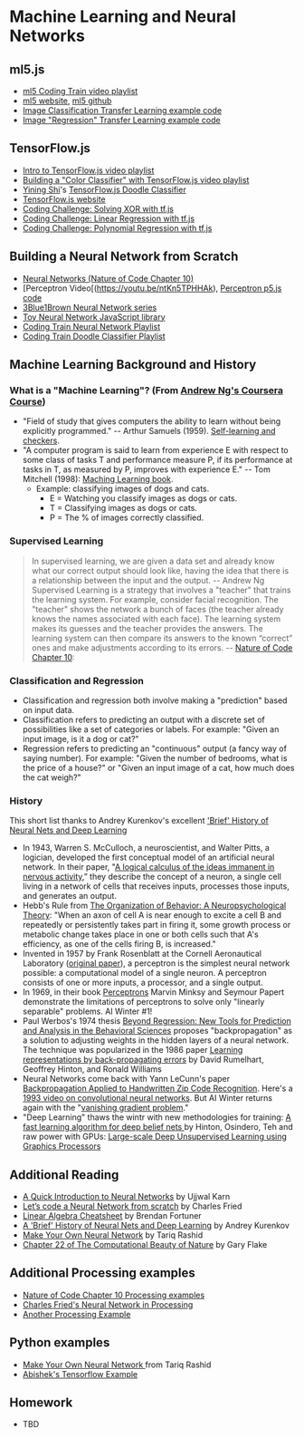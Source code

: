 # Machine Learning and Neural Networks

## ml5.js
* [ml5 Coding Train video playlist](https://www.youtube.com/playlist?list=PLRqwX-V7Uu6YPSwT06y_AEYTqIwbeam3y)
* [ml5 website](https://ml5js.org/), [ml5 github](https://github.com/ml5js)
* [Image Classification Transfer Learning example code](https://editor.p5js.org/ml5/sketches/BkEeFyBhm)
* [Image "Regression" Transfer Learning example code](https://editor.p5js.org/ml5/sketches/B1Gntkrhm)

## TensorFlow.js
* [Intro to TensorFlow.js video playlist](https://www.youtube.com/playlist?list=PLRqwX-V7Uu6YIeVA3dNxbR9PYj4wV31oQ)
* [Building a "Color Classifier" with TensorFlow.js video playlist](https://www.youtube.com/playlist?list=PLRqwX-V7Uu6bmMRCIoTi72aNWHo7epX4L)
* [Yining Shi](https://github.com/yining1023/)'s [TensorFlow.js Doodle Classifier](https://github.com/yining1023/machine-learning-for-the-web/tree/master/week3-1-doodleclassifier)
* [TensorFlow.js website](https://www.tensorflow.org/js/)
* [Coding Challenge: Solving XOR with tf.js](https://thecodingtrain.com/CodingChallenges/106-xor-tfjs.html)
* [Coding Challenge: Linear Regression with tf.js](https://thecodingtrain.com/CodingChallenges/104-linear-regression-tfjs.html)
* [Coding Challenge: Polynomial Regression with tf.js](https://thecodingtrain.com/CodingChallenges/105-polynomial-regression-tfjs.html)

## Building a Neural Network from Scratch
* [Neural Networks (Nature of Code Chapter 10)](http://natureofcode.com/book/chapter-10-neural-networks/)
* [Perceptron Video[(https://youtu.be/ntKn5TPHHAk), [Perceptron p5.js code](https://editor.p5js.org/natureofcode/sketches/HkJ0cRmux)
* [3Blue1Brown Neural Network series](https://www.youtube.com/playlist?list=PLZHQObOWTQDNU6R1_67000Dx_ZCJB-3pi)
* [Toy Neural Network JavaScript library](https://github.com/CodingTrain/Toy-Neural-Network-JS)
* [Coding Train Neural Network Playlist](https://www.youtube.com/playlist?list=PLRqwX-V7Uu6aCibgK1PTWWu9by6XFdCfh)
* [Coding Train Doodle Classifier Playlist](https://www.youtube.com/playlist?list=PLRqwX-V7Uu6Zs14zKVuTuit6jApJgoYZQ)

## Machine Learning Background and History

### What is a "Machine Learning"? (From [Andrew Ng's Coursera Course](https://www.coursera.org/learn/machine-learning))
* "Field of study that gives computers the ability to learn without being explicitly programmed." -- Arthur Samuels (1959). [Self-learning and checkers](https://en.wikipedia.org/wiki/Arthur_Samuel#Computer_checkers_.28draughts.29_development).
* "A computer program is said to learn from experience E with respect to some class of tasks T and performance measure P, if its performance at tasks in T, as measured by P, improves with experience E." -- Tom Mitchell (1998): [Maching Learning book](http://amzn.to/2nLdRgQ).
  * Example: classifying images of dogs and cats.
    * E = Watching you classify images as dogs or cats.
    * T = Classifying images as dogs or cats.
    * P = The % of images correctly classified.

### Supervised Learning
> In supervised learning, we are given a data set and already know what our correct output should look like, having the idea that there is a relationship between the input and the output. -- Andrew Ng
> Supervised Learning is a strategy that involves a "teacher" that trains the learning system. For example, consider facial recognition. The "teacher" shows the network a bunch of faces (the teacher already knows the names associated with each face). The learning system makes its guesses and the teacher provides the answers. The learning system can then compare its answers to the known “correct” ones and make adjustments according to its errors. -- [Nature of Code Chapter 10](http://natureofcode.com/book/chapter-10-neural-networks/):

### Classification and Regression
* Classification and regression both involve making a "prediction" based on input data.
* Classification refers to predicting an output with a discrete set of possibilities like a set of categories or labels. For example: "Given an input image, is it a dog or cat?"
* Regression refers to predicting an "continuous" output (a fancy way of saying number). For example: "Given the number of bedrooms, what is the price of a house?" or "Given an input image of a cat, how much does the cat weigh?"

### History
This short list thanks to Andrey Kurenkov's excellent ['Brief' History of Neural Nets and Deep Learning](http://www.andreykurenkov.com/writing/a-brief-history-of-neural-nets-and-deep-learning/)
* In 1943, Warren S. McCulloch, a neuroscientist, and Walter Pitts, a logician, developed the first conceptual model of an artificial neural network. In their paper, "[A logical calculus of the ideas immanent in nervous activity](https://pdfs.semanticscholar.org/5272/8a99829792c3272043842455f3a110e841b1.pdf),” they describe the concept of a neuron, a single cell living in a network of cells that receives inputs, processes those inputs, and generates an output.
* Hebb's Rule from [The Organization of Behavior: A Neuropsychological Theory](https://alexa.design/2nyUyJi): "When an axon of cell A is near enough to excite a cell B and repeatedly or persistently takes part in firing it, some growth process or metabolic change takes place in one or both cells such that A's efficiency, as one of the cells firing B, is increased."
* Invented in 1957 by Frank Rosenblatt at the Cornell Aeronautical Laboratory ([original paper](http://www.ling.upenn.edu/courses/cogs501/Rosenblatt1958.pdf)), a perceptron is the simplest neural network possible: a computational model of a single neuron. A perceptron consists of one or more inputs, a processor, and a single output.
* In 1969, in their book [Perceptrons](https://mitpress.mit.edu/books/perceptrons) Marvin Minksy and Seymour Papert demonstrate the limitations of perceptrons to solve only "linearly separable" problems.  AI Winter #1!
* Paul Werbos's 1974 thesis [Beyond Regression: New Tools for Prediction and Analysis in the Behavioral Sciences](https://books.google.com/books/about/Beyond_Regression.html?id=z81XmgEACAAJ) proposes "backpropagation" as a solution to adjusting weights in the hidden layers of a neural network. The technique was popularized in the 1986 paper [Learning representations by back-propagating errors](http://www.iro.umontreal.ca/~vincentp/ift3395/lectures/backprop_old.pdf) by David Rumelhart, Geoffrey Hinton, and Ronald Williams
* Neural Networks come back with Yann LeCunn's paper [Backpropagation Applied to Handwritten Zip Code Recognition](http://yann.lecun.com/exdb/publis/pdf/lecun-89e.pdf). Here's a [1993 video on convolutional neural networks](https://youtu.be/FwFduRA_L6Q). But AI Winter returns again with the "[vanishing gradient problem](https://en.wikipedia.org/wiki/Vanishing_gradient_problem)."
* "Deep Learning" thaws the wintr with new methodologies for training: [A fast learning algorithm for deep belief nets ](https://www.cs.toronto.edu/~hinton/absps/fastnc.pdf) by Hinton, Osindero, Teh and raw power with GPUs: [Large-scale Deep Unsupervised Learning using Graphics Processors](http://www.machinelearning.org/archive/icml2009/papers/218.pdf)

## Additional Reading
* [A Quick Introduction to Neural Networks](https://ujjwalkarn.me/2016/08/09/quick-intro-neural-networks/) by Ujjwal Karn
* [Let’s code a Neural Network from scratch](https://medium.com/typeme/lets-code-a-neural-network-from-scratch-part-1-24f0a30d7d62) by Charles Fried
* [Linear Algebra Cheatsheet](https://medium.com/towards-data-science/linear-algebra-cheat-sheet-for-deep-learning-cd67aba4526c) by Brendan Fortuner
* [A 'Brief' History of Neural Nets and Deep Learning](http://www.andreykurenkov.com/writing/a-brief-history-of-neural-nets-and-deep-learning/) by Andrey Kurenkov
* [Make Your Own Neural Network](http://amzn.to/2pgOaT9) by Tariq Rashid
* [Chapter 22 of The Computational Beauty of Nature](http://amzn.to/2oUYCjT) by Gary Flake

## Additional Processing examples
* [Nature of Code Chapter 10 Processing examples](https://github.com/shiffman/The-Nature-of-Code-Examples/tree/master/chp10_nn)
* [Charles Fried's Neural Network in Processing](https://github.com/CharlesFr/ANN_Tutorial)
* [Another Processing Example](https://github.com/ANyanCatFan/SimpleNN)

## Python examples
* [Make Your Own Neural Network ](https://github.com/makeyourownneuralnetwork/makeyourownneuralnetwork/) from Tariq Rashid
* [Abishek's Tensorflow Example](https://github.com/shekit/machine-learning-demystified/blob/master/week2/NeuralNet.ipynb)

## Homework
* TBD
